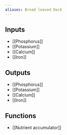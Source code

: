 ```yaml
---
aliases: Broad leaved Dock
---
```


## Inputs
- [[Phosphorus]]
- [[Potassium]]
- [[Calcium]] 
- [[Iron]]

## Outputs
- [[Phosphorus]]
- [[Potassium]]
- [[Calcium]] 
- [[Iron]]

## Functions
- [[Nutrient accumulator]]
